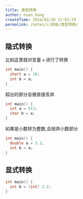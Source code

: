 ```yaml
---
title: 类型转换
author: huan_kong
createTime: 2024/02/10 12:03:29
permalink: /notes/c/初级/类型转换/
---
```



## 隐式转换

比如这里就对变量 `a` 进行了转换

~~~ c
int main() {
  short a = 10;
  int b = a;
}
~~~

超出的部分会被直接丢弃

~~~ c
int main() {
  int a = 511;
  char b = a;
}
~~~

如果是小数转为整数,会抛弃小数部分

~~~ c
int main() {
  double a = 3.1;
  int b = a;
}
~~~

## 显式转换

~~~ c
int main() {
  int b = (int) 3.2;
}
~~~
